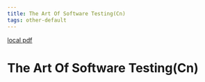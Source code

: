 ```yaml
---
title: The Art Of Software Testing(Cn)
tags: other-default
---
```


[local pdf](../../../pdfs/the-art-of-software-testing-cn.pdf)

# The Art Of Software Testing(Cn)
